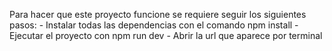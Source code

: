Para hacer que este proyecto funcione se requiere seguir los siguientes pasos:
    - Instalar todas las dependencias con el comando npm install
    - Ejecutar el proyecto con npm run dev
    - Abrir la url que aparece por terminal